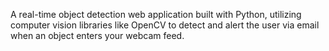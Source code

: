 A real-time object detection web application built with Python, utilizing computer vision libraries like OpenCV to detect and alert the user via email when an object enters your webcam feed.
